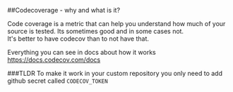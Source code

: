 ##Codecoverage - why and what is it?


Code coverage is a metric that can help you understand how much of your source is tested. Its sometimes good and in some cases not. <br>
It's better to have codecov than to not have that.

Everything you can see in docs about how it works https://docs.codecov.com/docs

###TLDR 
To make it work in your custom repository you only need to add github secret called `CODECOV_TOKEN`